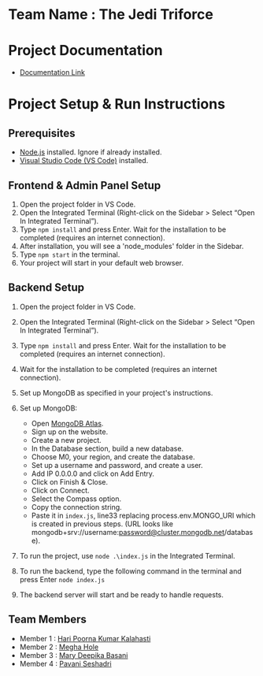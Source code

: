 # Team Name : The Jedi Triforce

# Project Documentation

- [Documentation Link](https://haripoorna.github.io/GVSU-CIS641-project-documentation/)
# Project Setup & Run Instructions

## Prerequisites
- [Node.js](https://nodejs.org/en/download/) installed. Ignore if already installed.
- [Visual Studio Code (VS Code)](https://code.visualstudio.com/download/) installed.

## Frontend & Admin Panel Setup

1. Open the project folder in VS Code.
2. Open the Integrated Terminal (Right-click on the Sidebar > Select “Open In Integrated Terminal”).
3. Type `npm install` and press Enter. Wait for the installation to be completed (requires an internet connection).
4. After installation, you will see a 'node_modules' folder in the Sidebar.
5. Type `npm start` in the terminal.
6. Your project will start in your default web browser.


## Backend Setup

1. Open the project folder in VS Code.
2. Open the Integrated Terminal (Right-click on the Sidebar > Select “Open In Integrated Terminal”).
3. Type `npm install` and press Enter. Wait for the installation to be completed (requires an internet connection).
4. Wait for the installation to be completed (requires an internet connection). 
5. Set up MongoDB as specified in your project's instructions.
6. Set up MongoDB:
   - Open [MongoDB Atlas](https://www.mongodb.com/cloud/atlas).
   - Sign up on the website.
   - Create a new project.
   - In the Database section, build a new database.
   - Choose M0, your region, and create the database. 
   - Set up a username and password, and create a user.
   - Add IP 0.0.0.0 and click on Add Entry.
   - Click on Finish & Close.
   - Click on Connect.
   - Select the Compass option.
   - Copy the connection string.
   - Paste it in `index.js`, line33 replacing process.env.MONGO_URI which is created in previous steps. (URL looks like mongodb+srv://username:password@cluster.mongodb.net/database).
   
7. To run the project, use `node .\index.js` in the Integrated Terminal. 
8. To run the backend, type the following command in the terminal and press Enter `node index.js`
9. The backend server will start and be ready to handle requests.

## Team Members

- Member 1 : [Hari Poorna Kumar Kalahasti](https://github.com/haripoorna/CIS641-HW2-Kalahasti)
- Member 2 : [Megha Hole](https://github.com/Meghahole/CIS641-HW2-hole)
- Member 3 : [Mary Deepika Basani](https://github.com/deepikabasani/CIS641-HW2-Basani/blob/main/README.md)
- Member 4 : [Pavani Seshadri](https://github.com/Seshadrp/641-HW2-seshadri)
